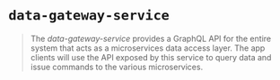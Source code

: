 # `data-gateway-service`

> The *data-gateway-service* provides a GraphQL API for the entire system that acts as a microservices data access layer. The app clients will use the API exposed by this service to query data and issue commands to the various microservices.
